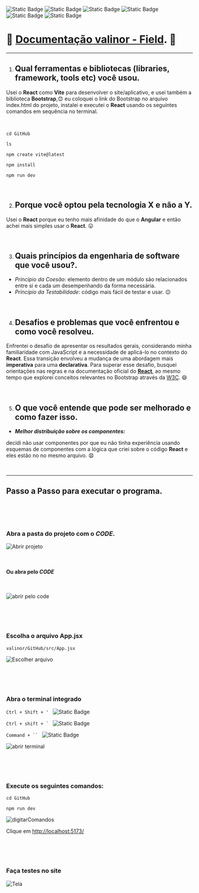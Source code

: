 ![Static Badge](https://img.shields.io/badge/React-o?logo=react&color=%230080ff)
![Static Badge](https://img.shields.io/badge/trap-0?style=flat&logo=bootstrap&logoColor=%23b300ff&label=Boots&labelColor=white&color=%23b300ff)
![Static Badge](https://img.shields.io/badge/Vite-o?style=flat&logo=vite&logoColor=%23983eed&color=%23edb93e)
![Static Badge](https://img.shields.io/badge/Javascript-o?logo=javascript&logoColor=black&color=%23ffe100)
![Static Badge](https://img.shields.io/badge/HTML-o?style=flat&logo=html5&logoColor=%23d93e29&color=%23e6e6e6&link=https%3A%2F%2Fgithub.com%2FFelipeKauanG%3Ftab%3Drepositories)
![Static Badge](https://img.shields.io/badge/CSS-o?style=flat&logo=css3&logoColor=%23296ad9&color=%23e6e6e6&link=https%3A%2F%2Fgithub.com%2FFelipeKauanG%3Ftab%3Drepositories)





# :blue_heart: [Documentação valinor - Field](https://github.com/FelipeKauanG/valinor). :blue_heart:

---

1. ## Qual ferramentas e bibliotecas (libraries, framework, tools etc) você usou.
Usei o **React** como **Vite** para desenvolver o site/aplicativo, e usei também a biblioteca **Bootstrap**,:blush:
eu coloquei o link do Bootstrap no arquivo index.html do projeto, instalei e executei o **React** usando os seguintes comandos em sequência no terminal.

<br>

``cd GitHub``

``ls``

``npm create vite@latest``

``npm install``

``npm run dev ``

<br>

2. ## Porque você optou pela tecnologia X e não a Y.
Usei o **React** porque eu tenho mais afinidade do que o **Angular** e então achei mais simples usar o **React**. :stuck_out_tongue:



<br>

3. ## Quais princípios da engenharia de software que você usou?.
 - *Princípio da Coesão*: elemento dentro de um módulo são relacionados entre si e cada um desempenhando da forma necessária.
 - *Princípio da Testabilidade*: código mais fácil de testar e usar. :wink:



<br>

4. ## Desafios e problemas que você enfrentou e como você resolveu.
Enfrentei o desafio de apresentar os resultados gerais, considerando minha familiaridade com JavaScript e a necessidade de aplicá-lo no contexto do **React**. Essa transição envolveu a mudança de uma abordagem mais **imperativa** para uma **declarativa**. Para superar esse desafio, busquei orientações nas regras e na documentação oficial do [**React**](https://react.dev/learn), ao mesmo tempo que explorei conceitos relevantes no Bootstrap através da [W3C](https://www.w3schools.com/bootstrap/bootstrap_ref_all_classes.asp). :smile:




<br>

5. ## O que você entende que pode ser melhorado e como fazer isso.

-  ***Melhor distribuição sobre os componentes:***
  
decidi não usar componentes por que eu não tinha experiência usando esquemas de componentes com a lógica que criei sobre o código **React** e eles estão no no mesmo arquivo. :anguished:

<br>

---
## Passo a Passo para executar o programa.

<br>
<br>
<br>

### Abra a pasta do projeto com o *CODE*.

![Abrir projeto](https://github.com/FelipeKauanG/valinor/assets/144256901/bb6fd4e3-53de-4e57-8973-2f53b2a4ab19)

<br>

#### Ou abra pelo *CODE*

<br>

![abrir pelo code](https://github.com/FelipeKauanG/valinor/assets/144256901/6cfc559d-56b9-49ae-821d-d6bc4bc9c3b7)

<br>
<br>
<br>

### Escolha o arquivo App.jsx
  

  ```valinor/GitHub/src/App.jsx```

![Escolher arquivo](https://github.com/FelipeKauanG/valinor/assets/144256901/80b096cd-5acd-4326-a56a-1d10fe5e32ae)

<br>
<br>
<br>

### Abra o terminal integrado

``Ctrl + Shift + ' `` ![Static Badge](https://img.shields.io/badge/Windows-o?logo=windows&logoColor=%23036bfc&color=white)

``Ctrl + shift + ` ``  ![Static Badge](https://img.shields.io/badge/Linux-o?logo=linux&logoColor=black&color=%23fcd303)

 ```Command + `` ``` ![Static Badge](https://img.shields.io/badge/MacOS%20-o?logo=macos&color=gray)


![abrir terminal](https://github.com/FelipeKauanG/valinor/assets/144256901/204aaaf0-c28a-40a8-969c-8ba4a95f3506)



<br>
<br>
<br>

### Execute os seguintes comandos:
``cd GitHub``

``npm run dev``

![digitarComandos](https://github.com/FelipeKauanG/valinor/assets/144256901/e1b67ee6-b212-47eb-b5c7-3a73ac1dbec9)

Clique em [http://localhost:5173/](#)

<br>
<br>
<br>

### Faça testes no site

![Tela](https://github.com/FelipeKauanG/valinor/assets/144256901/2ad13d7b-e3a9-442b-87e2-e525eec8ee95)

